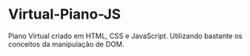 # Virtual-Piano-JS
 Piano Virtual criado em HTML, CSS e JavaScript. Utilizando bastante os conceitos da manipulação de DOM.
